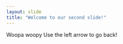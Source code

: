 ```yaml
---
layout: slide
title: "Welcome to our second slide!"
---
```

Woopa woopy
Use the left arrow to go back!
